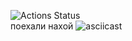 ![Actions Status](https://github.com/nightAnt/difference-calculator/actions/workflows/node.js.yml/badge.svg)
<br>поехали нахой
![asciicast](https://asciinema.org/a/nCK63MA18ZXm9HAL7NkUlCf4Y.svg)
